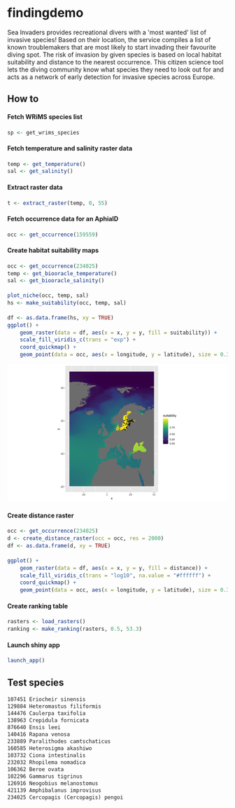 # findingdemo

Sea Invaders provides recreational divers with a 'most wanted' list of invasive species! Based on their location, the service compiles a list of known troublemakers that are most likely to start invading their favourite diving spot. The risk of invasion by given species is based on local habitat suitability and distance to the nearest occurrence. This citizen science tool lets the diving community know what species they need to look out for and acts as a network of early detection for invasive species across Europe.

## How to
#### Fetch WRiMS species list

```r
sp <- get_wrims_species
```

#### Fetch temperature and salinity raster data

```r
temp <- get_temperature()
sal <- get_salinity()
```

#### Extract raster data

```r
t <- extract_raster(temp, 0, 55)
```

#### Fetch occurrence data for an AphiaID

```r
occ <- get_occurrence(159559)
```

#### Create habitat suitability maps

```r
occ <- get_occurrence(234025)
temp <- get_biooracle_temperature()
sal <- get_biooracle_salinity()

plot_niche(occ, temp, sal)
hs <- make_suitability(occ, temp, sal)

df <- as.data.frame(hs, xy = TRUE)
ggplot() +
    geom_raster(data = df, aes(x = x, y = y, fill = suitability)) +
    scale_fill_viridis_c(trans = "exp") +
    coord_quickmap() +
    geom_point(data = occ, aes(x = longitude, y = latitude), size = 0.3)
```

![suitability](cercopagis_pengoi.png)

#### Create distance raster

```r
occ <- get_occurrence(234025)
d <- create_distance_raster(occ = occ, res = 2000)
df <- as.data.frame(d, xy = TRUE)

ggplot() +
    geom_raster(data = df, aes(x = x, y = y, fill = distance)) +
    scale_fill_viridis_c(trans = "log10", na.value = "#ffffff") +
    coord_quickmap() +
    geom_point(data = occ, aes(x = longitude, y = latitude), size = 0.3)
```

#### Create ranking table

```r
rasters <- load_rasters()
ranking <- make_ranking(rasters, 0.5, 53.3)
```

#### Launch shiny app

```r
launch_app()
```

## Test species

```
107451 Eriocheir sinensis
129884 Heteromastus filiformis
144476 Caulerpa taxifolia
138963 Crepidula fornicata
876640 Ensis leei
140416 Rapana venosa
233889 Paralithodes camtschaticus
160585 Heterosigma akashiwo
103732 Ciona intestinalis
232032 Rhopilema nomadica
106362 Beroe ovata
102296 Gammarus tigrinus
126916 Neogobius melanostomus
421139 Amphibalanus improvisus
234025 Cercopagis (Cercopagis) pengoi
```

